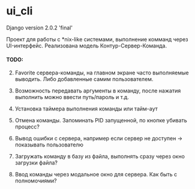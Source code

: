 # ui_cli

Django version 2.0.2 'final'


Проект для работы с *nix-like системами, выполнение комманд через UI-интерфейс.
Реализована модель Контур-Сервер-Команда.


#### **TODO:**

2. Favorite сервера-команды, на главном экране часто выполняемые выводить.
Либо добавленные самим пользователем.

3. Возможность передавать аргументы в команду, после нажатия выполнить можно ввести путь/пароль и т.д.

4. Установка таймера выполнения команды или тайм-аут

5. Отмена команды. Запоминать PID запущенной, по кнопке убивать процесс?

6. Вывод ошибки с сервера, например если сервер не доступен -> показывать пользователю

7. Загружать команду в базу из файла, выполнять сразу через окно загрузки файла?
 
8. Ввод команды через модальное окно для сервера. Как быть с полномочиями?
